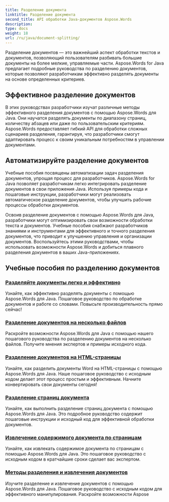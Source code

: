 ```yaml
---
title: Разделение документа
linktitle: Разделение документа
second_title: API обработки Java-документов Aspose.Words
description: 
type: docs
weight: 18
url: /ru/java/document-splitting/
---
```


Разделение документов — это важнейший аспект обработки текстов и документов, позволяющий пользователям разбивать большие документы на более мелкие, управляемые части. Aspose.Words for Java предлагает подробные руководства по разделению документов, которые позволяют разработчикам эффективно разделять документы на основе определенных критериев.

## Эффективное разделение документов

В этих руководствах разработчики изучат различные методы эффективного разделения документов с помощью Aspose.Words для Java. Они научатся разделять документы по диапазону страниц, количеству абзацев или даже по пользовательским критериям. Aspose.Words предоставляет гибкий API для обработки сложных сценариев разделения, гарантируя, что разработчики смогут адаптировать процесс к своим уникальным потребностям в управлении документами.

## Автоматизируйте разделение документов

Учебные пособия посвящены автоматизации задач разделения документов, упрощая процесс для разработчиков. Aspose.Words for Java позволяет разработчикам легко интегрировать разделение документов в свои приложения Java. Используя примеры кода и пошаговые инструкции, разработчики могут реализовать автоматическое разделение документов, чтобы улучшить рабочие процессы обработки документов.

Освоив разделение документов с помощью Aspose.Words для Java, разработчики могут оптимизировать свои возможности обработки текста и документов. Учебные пособия снабжают разработчиков знаниями и инструментами для эффективного и точного разделения документов, что приводит к улучшению управления и организации документов. Воспользуйтесь этими руководствами, чтобы использовать возможности Aspose.Words и добиться плавного разделения документов в ваших Java-приложениях.

## Учебные пособия по разделению документов

### [Разделяйте документы легко и эффективно](./split-documents-easily-efficiently/)

Узнайте, как эффективно разделять документы с помощью Aspose.Words для Java. Пошаговое руководство по обработке документов и работе со словами. Повысьте производительность прямо сейчас!
### [Разделение документов на несколько файлов](./splitting-documents-into-multiple-files/)
Раскройте возможности Aspose.Words для Java с помощью нашего пошагового руководства по разделению документов на несколько файлов. Получите мнения экспертов и примеры исходного кода.
### [Разделение документов на HTML-страницы](./splitting-documents-into-html-pages/)
Узнайте, как разделить документы Word на HTML-страницы с помощью Aspose.Words для Java. Наше пошаговое руководство с исходным кодом делает этот процесс простым и эффективным. Начните конвертировать свои документы сегодня!
### [Разделение страниц документа](./document-page-separation/)
Узнайте, как выполнить разделение страниц документа с помощью Aspose.Words для Java. Это подробное руководство содержит пошаговые инструкции и исходный код для эффективной обработки документов.
### [Извлечение содержимого документа по страницам](./extracting-document-content-pages/)
Узнайте, как извлекать содержимое документа по страницам с помощью Aspose.Words для Java. Это пошаговое руководство с исходным кодом в кратчайшие сроки сделает вас экспертом.
### [Методы разделения и извлечения документов](./document-splitting-extraction-techniques/)
Изучите разделение и извлечение документов с помощью Aspose.Words для Java. Пошаговое руководство с исходным кодом для эффективного манипулирования. Раскройте возможности Aspose